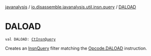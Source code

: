 [javanalysis](../index.md) / [io.disassemble.javanalysis.util.insn.query](index.md) / [DALOAD](./-d-a-l-o-a-d.md)

# DALOAD

`val DALOAD: `[`CtInsnQuery`](-ct-insn-query/index.md)

Creates an [InsnQuery](-insn-query/index.md) filter matching the [Opcode.DALOAD](#) instruction.

